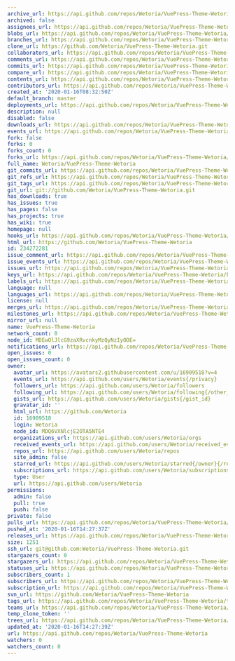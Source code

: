 ```yaml
---
archive_url: https://api.github.com/repos/Wetoria/VuePress-Theme-Wetoria/{archive_format}{/ref}
archived: false
assignees_url: https://api.github.com/repos/Wetoria/VuePress-Theme-Wetoria/assignees{/user}
blobs_url: https://api.github.com/repos/Wetoria/VuePress-Theme-Wetoria/git/blobs{/sha}
branches_url: https://api.github.com/repos/Wetoria/VuePress-Theme-Wetoria/branches{/branch}
clone_url: https://github.com/Wetoria/VuePress-Theme-Wetoria.git
collaborators_url: https://api.github.com/repos/Wetoria/VuePress-Theme-Wetoria/collaborators{/collaborator}
comments_url: https://api.github.com/repos/Wetoria/VuePress-Theme-Wetoria/comments{/number}
commits_url: https://api.github.com/repos/Wetoria/VuePress-Theme-Wetoria/commits{/sha}
compare_url: https://api.github.com/repos/Wetoria/VuePress-Theme-Wetoria/compare/{base}...{head}
contents_url: https://api.github.com/repos/Wetoria/VuePress-Theme-Wetoria/contents/{+path}
contributors_url: https://api.github.com/repos/Wetoria/VuePress-Theme-Wetoria/contributors
created_at: '2020-01-16T08:32:50Z'
default_branch: master
deployments_url: https://api.github.com/repos/Wetoria/VuePress-Theme-Wetoria/deployments
description: null
disabled: false
downloads_url: https://api.github.com/repos/Wetoria/VuePress-Theme-Wetoria/downloads
events_url: https://api.github.com/repos/Wetoria/VuePress-Theme-Wetoria/events
fork: false
forks: 0
forks_count: 0
forks_url: https://api.github.com/repos/Wetoria/VuePress-Theme-Wetoria/forks
full_name: Wetoria/VuePress-Theme-Wetoria
git_commits_url: https://api.github.com/repos/Wetoria/VuePress-Theme-Wetoria/git/commits{/sha}
git_refs_url: https://api.github.com/repos/Wetoria/VuePress-Theme-Wetoria/git/refs{/sha}
git_tags_url: https://api.github.com/repos/Wetoria/VuePress-Theme-Wetoria/git/tags{/sha}
git_url: git://github.com/Wetoria/VuePress-Theme-Wetoria.git
has_downloads: true
has_issues: true
has_pages: false
has_projects: true
has_wiki: true
homepage: null
hooks_url: https://api.github.com/repos/Wetoria/VuePress-Theme-Wetoria/hooks
html_url: https://github.com/Wetoria/VuePress-Theme-Wetoria
id: 234272281
issue_comment_url: https://api.github.com/repos/Wetoria/VuePress-Theme-Wetoria/issues/comments{/number}
issue_events_url: https://api.github.com/repos/Wetoria/VuePress-Theme-Wetoria/issues/events{/number}
issues_url: https://api.github.com/repos/Wetoria/VuePress-Theme-Wetoria/issues{/number}
keys_url: https://api.github.com/repos/Wetoria/VuePress-Theme-Wetoria/keys{/key_id}
labels_url: https://api.github.com/repos/Wetoria/VuePress-Theme-Wetoria/labels{/name}
language: null
languages_url: https://api.github.com/repos/Wetoria/VuePress-Theme-Wetoria/languages
license: null
merges_url: https://api.github.com/repos/Wetoria/VuePress-Theme-Wetoria/merges
milestones_url: https://api.github.com/repos/Wetoria/VuePress-Theme-Wetoria/milestones{/number}
mirror_url: null
name: VuePress-Theme-Wetoria
network_count: 0
node_id: MDEwOlJlcG9zaXRvcnkyMzQyNzIyODE=
notifications_url: https://api.github.com/repos/Wetoria/VuePress-Theme-Wetoria/notifications{?since,all,participating}
open_issues: 0
open_issues_count: 0
owner:
  avatar_url: https://avatars2.githubusercontent.com/u/16909518?v=4
  events_url: https://api.github.com/users/Wetoria/events{/privacy}
  followers_url: https://api.github.com/users/Wetoria/followers
  following_url: https://api.github.com/users/Wetoria/following{/other_user}
  gists_url: https://api.github.com/users/Wetoria/gists{/gist_id}
  gravatar_id: ''
  html_url: https://github.com/Wetoria
  id: 16909518
  login: Wetoria
  node_id: MDQ6VXNlcjE2OTA5NTE4
  organizations_url: https://api.github.com/users/Wetoria/orgs
  received_events_url: https://api.github.com/users/Wetoria/received_events
  repos_url: https://api.github.com/users/Wetoria/repos
  site_admin: false
  starred_url: https://api.github.com/users/Wetoria/starred{/owner}{/repo}
  subscriptions_url: https://api.github.com/users/Wetoria/subscriptions
  type: User
  url: https://api.github.com/users/Wetoria
permissions:
  admin: false
  pull: true
  push: false
private: false
pulls_url: https://api.github.com/repos/Wetoria/VuePress-Theme-Wetoria/pulls{/number}
pushed_at: '2020-01-16T14:27:37Z'
releases_url: https://api.github.com/repos/Wetoria/VuePress-Theme-Wetoria/releases{/id}
size: 1251
ssh_url: git@github.com:Wetoria/VuePress-Theme-Wetoria.git
stargazers_count: 0
stargazers_url: https://api.github.com/repos/Wetoria/VuePress-Theme-Wetoria/stargazers
statuses_url: https://api.github.com/repos/Wetoria/VuePress-Theme-Wetoria/statuses/{sha}
subscribers_count: 1
subscribers_url: https://api.github.com/repos/Wetoria/VuePress-Theme-Wetoria/subscribers
subscription_url: https://api.github.com/repos/Wetoria/VuePress-Theme-Wetoria/subscription
svn_url: https://github.com/Wetoria/VuePress-Theme-Wetoria
tags_url: https://api.github.com/repos/Wetoria/VuePress-Theme-Wetoria/tags
teams_url: https://api.github.com/repos/Wetoria/VuePress-Theme-Wetoria/teams
temp_clone_token: ''
trees_url: https://api.github.com/repos/Wetoria/VuePress-Theme-Wetoria/git/trees{/sha}
updated_at: '2020-01-16T14:27:39Z'
url: https://api.github.com/repos/Wetoria/VuePress-Theme-Wetoria
watchers: 0
watchers_count: 0
---
```


